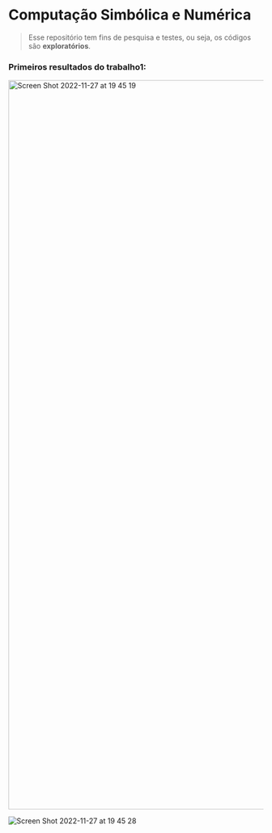 # Computação Simbólica e Numérica

> Esse repositório tem fins de pesquisa e testes, ou seja, os códigos são **exploratórios**.
 
### Primeiros resultados do trabalho1:

<img width="1440" alt="Screen Shot 2022-11-27 at 19 45 19" src="https://user-images.githubusercontent.com/45940140/204164100-b2d1ace4-583d-4b60-a9ff-6945b1578ef8.png">

![Screen Shot 2022-11-27 at 19 45 28](https://user-images.githubusercontent.com/45940140/204164104-b76f349d-1cc2-42b1-8761-3f036e31b815.png)
